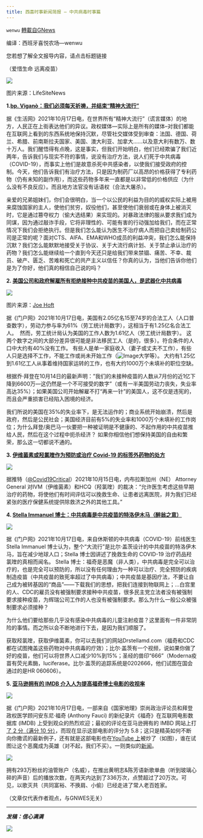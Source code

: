 ```yaml
---
title: 西喜时事新闻简报 — 中共病毒时事篇
---
```

`wenwu` [轉載自GNews](https://gnews.org/zh-hans/1600216/)

编译：西班牙喜悦农场—wenwu

您若想了解全文报导内容，请点击标题链接

（爱惜生命 远离疫苗）

![](https://assets.gnews.org/wp-content/uploads/2021/10/tempsnip24.png)

图片来源：LifeSiteNews

**1.[bp. Viganò：我们必须每天祈祷，并结束“精神大流行”](https://www.lifesitenews.com/opinion/abp-vigano-we-must-pray-the-rosary-daily-to-defend-our-faith-culture-and-end-the-psycho-pandemic/?utm_source=featured&amp;utm_campaign=usa)**

据《生活网》2021年10月17日电，在世界所有“精神大流行”（谎言媒体）的地方，人民正在上街表达他们的异议。政权媒体—实际上是所有的媒体–对我们都能在互联网上看到的东西系统地保持沉默，尽管社交媒体受到审查：法国、德国、荷兰、希腊、前南斯拉夫国家、美国、澳大利亚、加拿大……以及意大利有数万、数十万人。我们醒悟得有点晚，这是事实，但我们开始明白，他们已经欺骗了我们近两年，告诉我们与现实不符的事情，说没有治疗方法，说人们死于中共病毒（COVID-19），而事实上他们是故意杀死中共感染者，以使我们接受政府的控制。今天，他们告诉我们有治疗方法，只是因为制药厂以高昂的价格获得了专利药物（仍有未知的副作用），而这些药物多年来一直都是以非常低的价格供应（为什么没有不良反应）。而且地方法官没有话语权（合法大屠杀）。

亲爱的兄弟姐妹们，你们会很明白，当一个以公民的利益为目的的威权实际上被用来腐蚀国家的主人，使他们贫穷，奴役他们，甚至使他们衰弱或在身体上被消灭时，它是通过篡夺权力（偷大选结果）来实现的。对暴政法律的服从要求我们成为同谋，因为通过敲诈手段，它将非理性的、可能有害的行动强加给我们，而在正常情况下我们会拒绝执行。但是我们怎么能认为医生不治疗病人而把自己卖给制药公司是正常的呢？面对CTS、AIFA、EMA和WHO成员的利益冲突，我们怎么能保持沉默？我们怎么能默默地接受关于协议、关于大流行病计划、关于禁止承认治疗的药物？我们怎么能继续给一个直到今天还只是给我们带来禁锢、痛苦、不幸、裁员、破产、匮乏、苦难和死亡的共产主义以信任？你真的认为，当他们告诉你他们是为了你好，他们真的相信自己说的吗？

**2. [美国公司和政府解雇所有拒绝接种中共疫苗的美国人，是武器化中共病毒](https://www.thegatewaypundit.com/2021/10/us-companies-government-fire-americans-refuse-covid-vaccine-economy-will-come-halt-just-many/)**

![](https://assets.gnews.org/wp-content/uploads/2021/10/tempsnip25.png)

图片来源：[Joe Hoft](https://www.thegatewaypundit.com/author/joehoft/)

据《门户网》2021年10月17日电，美国有2.05亿名15至74岁的合法工人（人口普查数字），劳动力参与率为61%（劳工统计局数字），这相当于有1.25亿名合法工人。  然而，劳工统计局认为美国的工作人数为1.61亿人（劳工统计局数字）。 这两个数字之间的大部分差异很可能是非法移民工人（是的，很多）。符合条件的人口中大约有40%没有工作。 有些人是单一家庭收入（妻子或丈夫不工作），有些人只是选择不工作，不能工作或尚未开始工作（![Image]()大学等）。 大约有1.25亿到1.61亿工人从事着维持国家运转的工作，也有大约1000万个未填补的职位空缺。

根据乔·拜登在10月14日的最新声明：”我们的未接种疫苗的人数从7月份的近1亿下降到6600万—这仍然是一个不可接受的数字”（或有一半美国劳动力丧失，失业率高达35%）；如果美国公司开始解雇不打“再来一针”的美国人，这不仅是违宪的，而且会严重损害已经陷入困境的经济。

我们所说的美国在35%的失业率下，是无法运作的；商业系统开始崩溃，然后是政府，然后是公民社会；美国经济目前有5%的失业率和1000万个未填补的工作岗位；为什么拜登/奥巴马一伙要把一种被证明是不健康的、不起作用的中共疫苗推给人民，然后在这个过程中扼杀经济？ 如果你相信他们想保持美国的自由和繁荣，那么这一切都说不通的。

**3. [伊维菌素或羟氯喹作为预防或治疗 Covid-19 的标签外药物的处方](https://ago.nebraska.gov/opinions/prescription-ivermectin-or-hydroxychloroquine-label-medicines-prevention-or-treatment-covid)**

![](https://assets.gnews.org/wp-content/uploads/2021/10/tempsnip26.png)

据推特（[@Covid19Critical](https://twitter.com/Covid19Critical/status/1449079657995902976?s=20)）2021年10月15日电，内布拉斯加州（NE） Attorney General 对IVM（伊维菌素）和HCQ（羟氯喹）的裁决：“允许医生考虑这些早期治疗的药物，将使他们有时间评估可以挽救生命、让患者远离医院，并为我们已经紧张的医疗保健系统提供除救济之外的其他工具。”

**4. [Stella Immanuel 博士：中共病毒是中共疫苗的特洛伊木马（醉翁之意）](https://www.thegatewaypundit.com/2021/10/dr-stella-immanuel-whole-pandemic-trojan-horse-vaccines-fauci-epitome-evil/)**

![](https://assets.gnews.org/wp-content/uploads/2021/10/tempsnip29.png)

据《门户网》2021年10月17日电，来自休斯顿的中共病毒（COVID-19）前线医生 Stella Immanuel 博士认为，整个“大流行”是比尔·盖茨设计的中共疫苗的特洛伊木马，旨在减少地球人口；Stella 博士因讲述了挽救生命的 COVID-19 治疗药品羟氯喹的真相而闻名。 Stella 博士：福奇是恶魔（非人类），中共病毒是完全可以治疗的，也是完全可以预防的，所以没有任何理由为一种可以治疗、完全预防的疾病制造疫苗（中共疫苗的致死率超过了中共病毒）；中共疫苗是基因疗法，不要让自己成为被转基因的“商品”——下载我们的思想，把我们连接到物联网上；…白宫里的人、CDC的雇员没有被强制要求接种中共疫苗，很多民主党立法者没有被强制要求接种疫苗，为辉瑞公司工作的人也没有被强制要求。那么为什么一般公众被强制要求必须接种？

为什么他们要给那些几乎没有感染中共病毒的儿童注射疫苗？这里面有一件非常阴险的事情。而之所以会不断地进行下去，是因为我们顺服了。

获取羟氯喹，获取伊维菌素，你可以去我们的网站Drstellamd.com（福奇和CDC都在试图掩盖这些药物对中共病毒的疗效）；比尔·盖茨有一个视频，说如果你做了好的疫苗，他们可以将世界人口减少10%到15%；圣经的兽印“666”（Moderna疫苗有荧光素酶，luciferase。比尔·盖茨的追踪系统是0202666，他们试图在国会通过的是HR 060606）。

**5. [亚马逊拥有的 IMDB 介入人为提高福奇博士电影的收视率](https://www.thegatewaypundit.com/2021/10/amazon-owned-imbd-steps-artificially-boost-ratings-dr-fauci-movie-lies-elites/)**

![](https://assets.gnews.org/wp-content/uploads/2021/10/tempsnip28.png)

据《门户网》2021年10月17日电，一部来自《国家地理》崇尚政治评论员和拜登政权医学顾问安东尼·福奇 (Anthony Fauci) 的新纪录片《福奇》在互联网电影数据库 (IMDB) 上受到观众的热烈欢迎；最初的评论在亚马逊拥有的 IMBD 网站上打[了 2 分（满分 10 分）](https://nationalfile.com/fauci-movie-flops-on-imdb-receives-average-user-rating-of-1-8-stars-out-of-10/)，而现在显示这部电影的评分为 5.8；这只是精英如何不断向你撒谎的最新例子，还有就是这部电影也在[YouTube 上](https://www.youtube.com/watch?v=NBEau86jZjI)被炒了（如图），谁在试图让这个恶魔成为英雄（对不起，我们不买）。一则类似的[新闻](https://youtu.be/-Rp7UPbhErE)。

![](https://assets.gnews.org/wp-content/uploads/2021/10/tempsnip27.png)

拥有293万粉丝的油管账户（名威），在推出黄明志&陈芳语新歌单曲（听到玻璃心碎的声音）后的播放次数，在两天内达到了336万次，点赞超过了20万次。可见，以歌灭共（共同富裕、不换肩、小偷）已经走进了常人老百姓家。

（文章仅代表作者观点，与GNWES无关）

* * *

***发稿：信心满满***

![](https://assets.gnews.org/wp-content/uploads/2021/10/GNEWS_CH.-1-2.jpeg)
